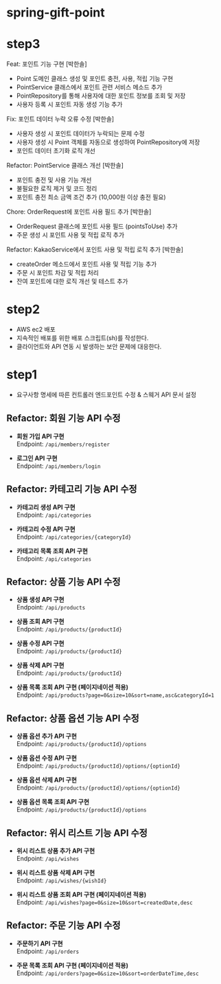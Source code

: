 # spring-gift-point

# step3
Feat: 포인트 기능 구현 [박한솔]
* Point 도메인 클래스 생성 및 포인트 충전, 사용, 적립 기능 구현
* PointService 클래스에서 포인트 관련 서비스 메소드 추가
* PointRepository를 통해 사용자에 대한 포인트 정보를 조회 및 저장
* 사용자 등록 시 포인트 자동 생성 기능 추가
  
Fix: 포인트 데이터 누락 오류 수정 [박한솔]
* 사용자 생성 시 포인트 데이터가 누락되는 문제 수정
* 사용자 생성 시 Point 객체를 자동으로 생성하여 PointRepository에 저장
* 포인트 데이터 초기화 로직 개선
  
Refactor: PointService 클래스 개선 [박한솔]
* 포인트 충전 및 사용 기능 개선
* 불필요한 로직 제거 및 코드 정리
* 포인트 충전 최소 금액 조건 추가 (10,000원 이상 충전 필요)
  
Chore: OrderRequest에 포인트 사용 필드 추가 [박한솔]
* OrderRequest 클래스에 포인트 사용 필드 (pointsToUse) 추가
* 주문 생성 시 포인트 사용 및 적립 로직 추가
  
Refactor: KakaoService에서 포인트 사용 및 적립 로직 추가 [박한솔]
* createOrder 메소드에서 포인트 사용 및 적립 기능 추가
* 주문 시 포인트 차감 및 적립 처리
* 잔여 포인트에 대한 로직 개선 및 테스트 추가

# step2
- AWS ec2 배포 
- 지속적인 배포를 위한 배포 스크립트(sh)를 작성한다.
- 클라이언트와 API 연동 시 발생하는 보안 문제에 대응한다.
  
# step1
- 요구사항 명세에 따른 컨트롤러 엔드포인트 수정 & 스웨거 API 문서 설정
## Refactor: 회원 기능 API 수정

- **회원 가입 API 구현**  
  Endpoint: `/api/members/register`

- **로그인 API 구현**  
  Endpoint: `/api/members/login`

## Refactor: 카테고리 기능 API 수정

- **카테고리 생성 API 구현**  
  Endpoint: `/api/categories`

- **카테고리 수정 API 구현**  
  Endpoint: `/api/categories/{categoryId}`

- **카테고리 목록 조회 API 구현**  
  Endpoint: `/api/categories`

## Refactor: 상품 기능 API 수정

- **상품 생성 API 구현**  
  Endpoint: `/api/products`

- **상품 조회 API 구현**  
  Endpoint: `/api/products/{productId}`

- **상품 수정 API 구현**  
  Endpoint: `/api/products/{productId}`

- **상품 삭제 API 구현**  
  Endpoint: `/api/products/{productId}`

- **상품 목록 조회 API 구현 (페이지네이션 적용)**  
  Endpoint: `/api/products?page=0&size=10&sort=name,asc&categoryId=1`

## Refactor: 상품 옵션 기능 API 수정

- **상품 옵션 추가 API 구현**  
  Endpoint: `/api/products/{productId}/options`

- **상품 옵션 수정 API 구현**  
  Endpoint: `/api/products/{productId}/options/{optionId}`

- **상품 옵션 삭제 API 구현**  
  Endpoint: `/api/products/{productId}/options/{optionId}`

- **상품 옵션 목록 조회 API 구현**  
  Endpoint: `/api/products/{productId}/options`

## Refactor: 위시 리스트 기능 API 수정

- **위시 리스트 상품 추가 API 구현**  
  Endpoint: `/api/wishes`

- **위시 리스트 상품 삭제 API 구현**  
  Endpoint: `/api/wishes/{wishId}`

- **위시 리스트 상품 조회 API 구현 (페이지네이션 적용)**  
  Endpoint: `/api/wishes?page=0&size=10&sort=createdDate,desc`

## Refactor: 주문 기능 API 수정

- **주문하기 API 구현**  
  Endpoint: `/api/orders`

- **주문 목록 조회 API 구현 (페이지네이션 적용)**  
  Endpoint: `/api/orders?page=0&size=10&sort=orderDateTime,desc`

